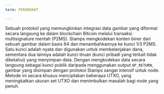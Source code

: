 ```yaml
---
term: PERANGKAT

---
```

Sebuah protokol yang memungkinkan integrasi data gambar yang diformat secara langsung ke dalam blockchain Bitcoin melalui transaksi multisignature mentah (P2MS). Stamps mengkodekan konten biner dari sebuah gambar dalam basis 64 dan menambahkannya ke kunci 1/3 P2MS. Satu kunci adalah nyata dan digunakan untuk membelanjakan dana, sementara dua lainnya adalah kunci tiruan (kunci pribadi yang terkait tidak diketahui) yang menyimpan data. Dengan mengkodekan data secara langsung sebagai kunci publik daripada menggunakan output `OP_RETURN`, gambar yang disimpan dengan protokol Stamps sangat intensif untuk node. Metode ini secara khusus menciptakan beberapa UTXO, yang meningkatkan ukuran set UTXO dan menimbulkan masalah bagi node yang penuh.